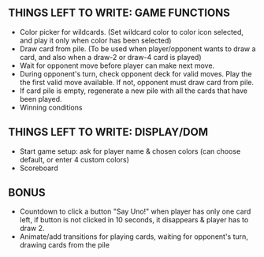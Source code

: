 ## THINGS LEFT TO WRITE: GAME FUNCTIONS
* Color picker for wildcards. (Set wildcard color to color icon selected, and play it only when color has been selected)
* Draw card from pile. (To be used when player/opponent wants to draw a card, and also when a draw-2 or draw-4 card is played)
* Wait for opponent move before player can make next move.
* During opponent's turn, check opponent deck for valid moves. Play the the first valid move available. If not, opponent must draw card from pile.
* If card pile is empty, regenerate a new pile with all the cards that have been played.
* Winning conditions

## THINGS LEFT TO WRITE: DISPLAY/DOM
* Start game setup: ask for player name & chosen colors (can choose default, or enter 4 custom colors)
* Scoreboard


## BONUS        
* Countdown to click a button "Say Uno!" when player has only one card left, if button is not clicked in 10 seconds, it disappears & player has to draw 2.
* Animate/add transitions for playing cards, waiting for opponent's turn, drawing cards from the pile
